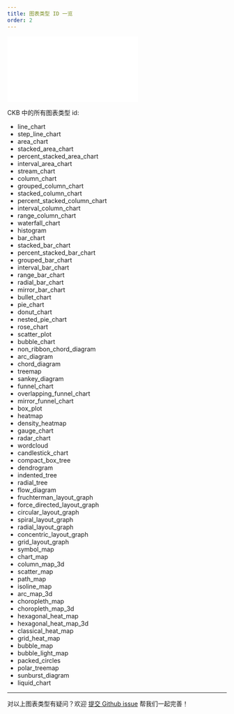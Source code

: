 ```yaml
---
title: 图表类型 ID 一览
order: 2
---
```


<embed src='@/docs/common/style.md'></embed>


CKB 中的所有图表类型 id:

* line\_chart
* step\_line\_chart
* area\_chart
* stacked\_area\_chart
* percent\_stacked\_area\_chart
* interval\_area\_chart
* stream\_chart
* column\_chart
* grouped\_column\_chart
* stacked\_column\_chart
* percent\_stacked\_column\_chart
* interval\_column\_chart
* range\_column\_chart
* waterfall\_chart
* histogram
* bar\_chart
* stacked\_bar\_chart
* percent\_stacked\_bar\_chart
* grouped\_bar\_chart
* interval\_bar\_chart
* range\_bar\_chart
* radial\_bar\_chart
* mirror\_bar\_chart
* bullet\_chart
* pie\_chart
* donut\_chart
* nested\_pie\_chart
* rose\_chart
* scatter\_plot
* bubble\_chart
* non\_ribbon\_chord\_diagram
* arc\_diagram
* chord\_diagram
* treemap
* sankey\_diagram
* funnel\_chart
* overlapping\_funnel\_chart
* mirror\_funnel\_chart
* box\_plot
* heatmap
* density\_heatmap
* gauge\_chart
* radar\_chart
* wordcloud
* candlestick\_chart
* compact\_box\_tree
* dendrogram
* indented\_tree
* radial\_tree
* flow\_diagram
* fruchterman\_layout\_graph
* force\_directed\_layout\_graph
* circular\_layout\_graph
* spiral\_layout\_graph
* radial\_layout\_graph
* concentric\_layout\_graph
* grid\_layout\_graph
* symbol\_map
* chart\_map
* column\_map\_3d
* scatter\_map
* path\_map
* isoline\_map
* arc\_map\_3d
* choropleth\_map
* choropleth\_map\_3d
* hexagonal\_heat\_map
* hexagonal\_heat\_map\_3d
* classical\_heat\_map
* grid\_heat\_map
* bubble\_map
* bubble\_light\_map
* packed\_circles
* polar\_treemap
* sunburst\_diagram
* liquid\_chart

----

对以上图表类型有疑问？欢迎 [提交 Github issue](https://github.com/antvis/AVA/issues/new) 帮我们一起完善！


